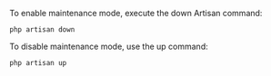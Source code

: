 To enable maintenance mode, execute the down Artisan command:
```
php artisan down
```

To disable maintenance mode, use the up command:
```
php artisan up
```

